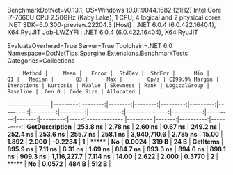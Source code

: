 
BenchmarkDotNet=v0.13.1, OS=Windows 10.0.19044.1682 (21H2)
Intel Core i7-7660U CPU 2.50GHz (Kaby Lake), 1 CPU, 4 logical and 2 physical cores
.NET SDK=6.0.300-preview.22204.3
  [Host]     : .NET 6.0.4 (6.0.422.16404), X64 RyuJIT
  Job-LWZYFI : .NET 6.0.4 (6.0.422.16404), X64 RyuJIT

EvaluateOverhead=True  Server=True  Toolchain=.NET 6.0  
Namespace=DotNetTips.Spargine.Extensions.BenchmarkTests  Categories=Collections  

         Method |     Mean |   Error |  StdDev |  StdErr |      Min |       Q1 |   Median |       Q3 |      Max |        Op/s | CI99.9% Margin | Iterations | Kurtosis | MValue | Skewness | Rank | LogicalGroup | Baseline |  Gen 0 | Code Size | Allocated |
--------------- |---------:|--------:|--------:|--------:|---------:|---------:|---------:|---------:|---------:|------------:|---------------:|-----------:|---------:|-------:|---------:|-----:|------------- |--------- |-------:|----------:|----------:|
 **GetDescription** | **253.8 ns** | **2.78 ns** | **2.60 ns** | **0.67 ns** | **249.2 ns** | **252.4 ns** | **253.6 ns** | **255.7 ns** | **258.1 ns** | **3,940,710.6** |       **2.785 ns** |      **15.00** |    **1.892** |  **2.000** |  **-0.2234** |    **1** |            ***** |       **No** | **0.0024** |     **319 B** |      **24 B** |
       **GetItems** | **895.9 ns** | **7.11 ns** | **6.31 ns** | **1.69 ns** | **884.7 ns** | **893.3 ns** | **894.6 ns** | **898.1 ns** | **909.3 ns** | **1,116,227.7** |       **7.114 ns** |      **14.00** |    **2.622** |  **2.000** |   **0.3770** |    **2** |            ***** |       **No** | **0.0572** |     **484 B** |     **512 B** |
